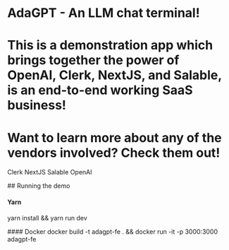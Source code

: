 # AdaGPT - An LLM chat terminal! 

# This is a demonstration app which brings together the power of OpenAI, Clerk, NextJS, and Salable, is an end-to-end working SaaS business! 

# Want to learn more about any of the vendors involved? Check them out! 

Clerk
NextJS
Salable
OpenAI

## Running the demo

#### Yarn
yarn install && yarn run dev

#### Docker
docker build -t adagpt-fe . && docker run -it -p 3000:3000 adagpt-fe
